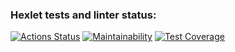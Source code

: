 ### Hexlet tests and linter status:
[![Actions Status](https://github.com/KrylovMikhail1985/java-project-73/workflows/hexlet-check/badge.svg)](https://github.com/KrylovMikhail1985/java-project-73/actions)
[![Maintainability](https://api.codeclimate.com/v1/badges/99c3ec34f4cd82ed953f/maintainability)](https://codeclimate.com/github/KrylovMikhail1985/java-project-73/maintainability)
[![Test Coverage](https://api.codeclimate.com/v1/badges/99c3ec34f4cd82ed953f/test_coverage)](https://codeclimate.com/github/KrylovMikhail1985/java-project-73/test_coverage)